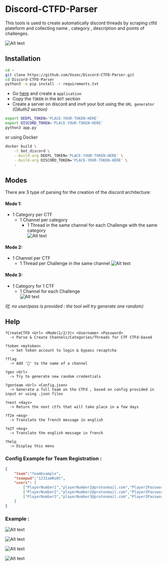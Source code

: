 # Discord-CTFD-Parser
This tools is used to create automatically discord threads by scraping ctfd plateform and collecting name , category , description and points of challenges.

![Alt text](./github/0.png)

## Installation
```bash
cd ~
git clone https://github.com/Vozec/Discord-CTFD-Parser.git
cd Discord-CTFD-Parser
python3 -m pip install -r requirements.txt
```
- Go [here](https://discord.com/developers/applications) and create a ``application``
- Copy the ``TOKEN`` in the ``BOT`` section
- Create a server on discord and invit your bot using the ``URL generator`` *(OAuth2 section)*
```bash
export DEEPL_TOKEN='PLACE-YOUR-TOKEN-HERE'
export DISCORD_TOKEN='PLACE-YOUR-TOKEN-HERE'
python3 app.py
```
or using Docker
```bash
docker build \
	-t bot_discord \
	--build-arg DEEPL_TOKEN='PLACE-YOUR-TOKEN-HERE' \
	--build-arg DISCORD_TOKEN='PLACE-YOUR-TOKEN-HERE' \
	.

```

## Modes
There are 3 type of parsing for the creation of the discord architecture:

#### Mode 1:
- 1 Category per CTF
  - 1 Channel per category
    - 1 Thread in the same channel for each Challenge with the same category  
![Alt text](./github/2.png)  

#### Mode 2:
- 1 Channel per CTF
  - 1 Thread per Challenge in the same channel
![Alt text](./github/1.png)  

#### Mode 3:
- 1 Category for 1 CTF
  - 1 Channel for each Challenge  
![Alt text](./github/3.png)  

*(If, no user/pass is provided : the tool will try generate one random)*

## Help
```
?CreateCTFD <Url> <Mode(1/2/3)> <Username> <Password>
  -> Parse & Create Channels/Categories/Threads for CTF CTFd-based
```
```
?token <mytoken>
  -> Set token account to login & bypass recaptcha
```
```
?flag
  -> Add '🚩' to the name of a channel
```
```
?gen <Url>
  -> Try to generate new random credentials
```
```
?genteam <Url> <Config.json>
  -> Generate a full team on the CTFd , based on config provided in input or using .json files
```
```
?next <days> 
  -> Return the next ctfs that will take place in a few days
```
```
?f2e <msg> 
  -> Translate the french message in english
```
```
?e2f <msg> 
  -> Translate the english message in french
```
```
?help
  -> Display this menu
```
### Config Example for Team Registration :  
```json
{
    "team":"TeamExample",
    "teampwd":"123IamRo0t",
    "users": [
        ["PlayerNumber1","playerNumber1@protonmail.com","Player1Password"],
        ["PlayerNumber2","playerNumber2@protonmail.com","Player2Password"],
        ["PlayerNumber3","playerNumber3@protonmail.com","Player3Password"]
    ]
}
```

### Example : 

![Alt text](./github/4.png)  

![Alt text](./github/5.png)

![Alt text](./github/6.png)

![Alt text](./github/7.png)

